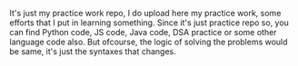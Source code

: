 It's just my practice work repo, I do upload here my practice work, some efforts that I put in learning something. 
Since it's just practice repo so, you can find Python code, JS code, Java code, DSA practice or some other language code also. 
But ofcourse, the logic of solving the problems would be same, it's just the syntaxes that changes. 
